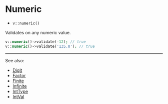 # Numeric

- `v::numeric()`

Validates on any numeric value.

```php
v::numeric()->validate(-12); // true
v::numeric()->validate('135.0'); // true
```

***
See also:

  * [Digit](Digit.md)
  * [Factor](Factor.md)
  * [Finite](Finite.md)
  * [Infinite](Infinite.md)
  * [IntType](IntType.md)
  * [IntVal](IntVal.md)
